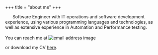+++
title = "about me"
+++

&nbsp;&nbsp;&nbsp;&nbsp;&nbsp;&nbsp;Software Engineer with IT operations and software development experience, using various programming languages and technologies, as well as extensive experience in Automation and Performance testing.
<br>
<br>
You can reach me at ![email address image](https://paulcosma.com/public/email-address-image.png) 

or download my CV [here](https://paulcosma.com/public/Paul-Cosma-CV.pdf).
